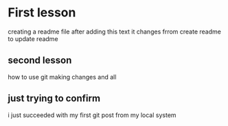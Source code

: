 # First lesson

creating a readme file
after adding this text it changes frrom create readme to update readme

## second lesson 
how to use git
making changes and all

## just trying to confirm

i just succeeded with my first git post from my local system